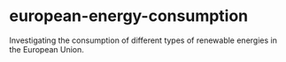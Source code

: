 # european-energy-consumption
Investigating the consumption of different types of renewable energies in the European Union.
